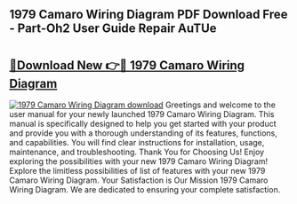 ## 1979 Camaro Wiring Diagram PDF Download Free - Part-Oh2 User Guide Repair AuTUe

# <h2><a href="http://dfjjia.blite.top/?on=1979+Camaro+Wiring+Diagram">🔗Download New 👉🔴 1979 Camaro Wiring Diagram</a></h2>

[![1979 Camaro Wiring Diagram download](https://i.imgur.com/lujVjoI.png)](http://dfjjia.blite.top/?on=1979+Camaro+Wiring+Diagram)
Greetings and welcome to the user manual for your newly launched 1979 Camaro Wiring Diagram. This manual is specifically designed to help you get started with your product and provide you with a thorough understanding of its features, functions, and capabilities. You will find clear instructions for installation, usage, maintenance, and troubleshooting. Thank You for Choosing Us! Enjoy exploring the possibilities with your new 1979 Camaro Wiring Diagram! Explore the limitless possibilities of list of features with your new 1979 Camaro Wiring Diagram. Your Satisfaction is Our Mission 1979 Camaro Wiring Diagram. We are dedicated to ensuring your complete satisfaction.
